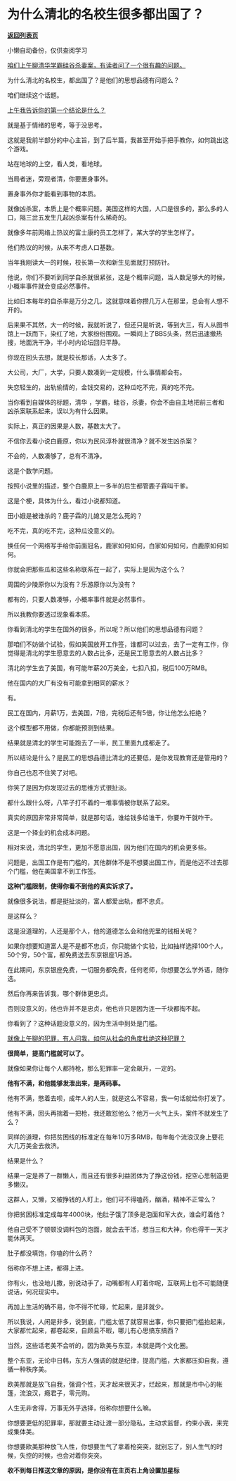 # 为什么清北的名校生很多都出国了？

[**返回列表页**](/gzh/记忆承载3)

小懒自动备份，仅供查阅学习

[咱们上午聊清华学霸硅谷杀妻案，有读者问了一个很有趣的问题。](http://mp.weixin.qq.com/s?__biz=MzU0MjYwNDU2Mw==&mid=2247513386&idx=1&sn=78d9008d3cc858462253ab3887e52da0&chksm=fb1ad956cc6d5040837968e064f7746baa4e1e1e861cf2c0fa6847a4ae66b59cfd728deee484&scene=21#wechat_redirect)

为什么清北的名校生，都出国了？是他们的思想品德有问题么？

咱们继续这个话题。  

[上午我告诉你的第一个结论是什么？](http://mp.weixin.qq.com/s?__biz=MzU0MjYwNDU2Mw==&mid=2247513386&idx=1&sn=78d9008d3cc858462253ab3887e52da0&chksm=fb1ad956cc6d5040837968e064f7746baa4e1e1e861cf2c0fa6847a4ae66b59cfd728deee484&scene=21#wechat_redirect)

就是基于情绪的思考，等于没思考。

这就是我前半部分的中心主旨，到了后半篇，我甚至开始手把手教你，如何跳出这个游戏。  

站在地球的上空，看人类，看地球。  

当局者迷，旁观者清，你要置身事外。  

置身事外你才能看到事物的本质。  

就像凶杀案，本质上是个概率问题。美国这样的大国，人口是很多的，那么多的人口，隔三岔五发生几起凶杀案有什么稀奇的。

就像多年前网络上热议的富士康的员工怎样了，某大学的学生怎样了。  

他们热议的时候，从来不考虑人口基数。

当年我刚读大一的时候，校长第一次和新生见面就打预防针。  

他说，你们不要听到同学自杀就很紧张，这是个概率问题，当人数足够大的时候，小概率事件就会变成必然事件。

比如日本每年的自杀率是万分之几，这就意味着你攒几万人在那里，总会有人想不开的。

后来果不其然，大一的时候，我就听说了，但还只是听说，等到大三，有人从图书馆上一跃而下，染红了地，大家纷纷围观。一瞬间上了BBS头条，然后迅速撤热搜，地面洗干净，半小时内论坛回归平静。

你现在回头去想，就是校长那话，人太多了。  

大公司，大厂，大学，只要人数凑到一定规模，什么事情都会有。

失恋轻生的，出轨偷情的，金钱交易的，这种瓜吃不完，真的吃不完。  

当你看到自媒体的标题，清华 ，学霸，硅谷，杀妻，你会不由自主地把前三者和凶杀案联系起来，误以为有什么因果。  

实际上，真正的因果是人数，基数太大了。

不信你去看小说白鹿原，你以为民风淳朴就很清净？就不发生凶杀案？

不会的，人数凑够了，总有不清净。

这是个数学问题。

按照小说里的描述，整个白鹿原上一多半的后生都管鹿子霖叫干爹。  

这是个梗，具体为什么，看过小说都知道。  

田小娥是被谁杀的？鹿子霖的儿媳又是怎么死的？  

吃不完，真的吃不完，这种瓜没意义的。

换任何一个网络写手给你前面冠名，鹿家如何如何，白家如何如何，白鹿原如何如何。

你就会把那些瓜和这些名称联系在一起了，实际上是因为这个么？

周围的少陵原你以为没有？乐游原你以为没有？

都有的，只要人数凑够，小概率事件就是必然事件。

所以我教你要透过现象看本质。  

你看到清北的学生在国外的很多，所以呢？所以他们的思想品德有问题？  

那咱们不妨做个试验，假如美国放开工作签，谁都可以过去，去了一定有工作，你觉得是清北的学生愿意去的人数占比多，还是民工愿意去的人数占比多？  

清北的学生去了美国，有可能年薪20万美金，七扣八扣，税后100万RMB。  

他在国内的大厂有没有可能拿到相同的薪水？  

有。  

民工在国内，月薪1万，去美国，7倍，完税后还有5倍，你让他怎么拒绝？

这个模型都不用做，你都能预测到结果。  

结果就是清北的学生可能跑去了一半，民工里面九成都走了。  

所以结论是什么？是民工的思想品德比清北的还要低，是你发现教育还是管用的？

你自己也忍不住笑了对吧。  

你笑了是因为你发现过去的思维方式很扯淡。  

都什么跟什么呀，八竿子打不着的一堆事情被你联系了起来。  

真实的原因非常非常简单，就是那句话，谁给钱多给谁干，你要咋干就咋干。  

这是一个择业的机会成本问题。

相对来说，清北的学生，更加不愿意出国，因为他们在国内的机会更多些。  

问题是，出国工作是有门槛的，其他群体不是不想要出国工作，而是他迈不过去那个门槛，他在美国拿不到工作签。

 **这种门槛限制，使得你看不到他的真实诉求了。**

就像很多说法，都是挺扯淡的，富人都爱出轨，都不忠贞。  

是这样么？

这是没道理的，人还是那个人，他的道德怎么会和他兜里的钱相关呢？  

如果你想要知道富人是不是都不忠贞，你只能做个实验，比如抽样选择100个人，50个穷，50个富，都免费送去东京银座1月游。  

在此期间，东京银座免费，一切服务都免费，任何老师，你想要怎么学外语，随你选。  

然后你再来告诉我，哪个群体更忠贞。  

否则没意义的，他也许并不是忠贞，他也许只是因为连一千块都掏不起。  

你看到了？这种话题没意义的，因为生活中到处是门槛。  

[就像上午聊的犯罪，有人问我，如何从社会的角度杜绝这种犯罪？](http://mp.weixin.qq.com/s?__biz=MzU0MjYwNDU2Mw==&mid=2247513386&idx=1&sn=78d9008d3cc858462253ab3887e52da0&chksm=fb1ad956cc6d5040837968e064f7746baa4e1e1e861cf2c0fa6847a4ae66b59cfd728deee484&scene=21#wechat_redirect)  

 **很简单，提高门槛就可以了。**

就像如果你让每个人都持枪，那么犯罪率一定会飙升，一定的。  

 **他有不满，和他能够发泄出来，是两码事。**

他有不满，憋着去呗，成年人的人生，就是这么不容易，我一句话就给你打发了。  

他有不满，回头再揣着一把枪，我还敢怼他么？他万一火气上头，案件不就发生了么？

同样的道理，你把贫困线的标准定在每年10万多RMB，每年每个流浪汉身上要花大几万美金去救济。  

结果是什么？

结果一定是养了一群懒人，而且还有很多利益团体为了挣这份钱，挖空心思制造更多懒汉。

这群人，又懒，又被挣钱的人盯上，他们可不得嗑药，酗酒，精神不正常么？  

你把贫困标准定成每年4000块，他肚子饿了顶多是泡面和军大衣，谁会盯着他？  

他自己受不了顿顿没调料包的泡面，就会去干活，想当三和大神，你也得干一天才能休两天。

肚子都没填饱，你嗑的什么药？

俗称你不想上进，都得上进。  

你有火，也没地儿撒，别说动手了，动嘴都有人盯着你呢，互联网上也不可能随便说话，何况现实中。

再加上生活的确不易，你不得不忙碌，忙起来，是非就少。  

所以我说，人闲是非多，说到底，门槛太低了就容易出事，你只要把门槛抬起来，大家都忙起来，都卷起来，自顾且不暇，哪儿有心思搞东搞西？  

当然，这些话老美不会听的，因为欧美与东亚，本就是两个文化圈。  

整个东亚，无论中日韩，东方人强调的就是纪律，提高门槛，大家都压抑自我，遵循一种秩序美。

欧美那就是放飞自我，强调个性，天才起来很天才，烂起来，那就是市中心的帐篷，流浪汉，瘾君子，零元购。

人生无非舍得，万事无外乎选择，俗称你想要什么嘛。

你想要更低的犯罪率，那就要主动让渡一部分隐私，主动求监督，约束小我，来完成集体美。

你想要欧美那种放飞人性，你想要生气了拿着枪突突，就别忘了，别人生气的时候，失控的时候，也会对着你突突。

 **收不到每日推送文章的原因，是你没有在主页右上角设置加星标**

